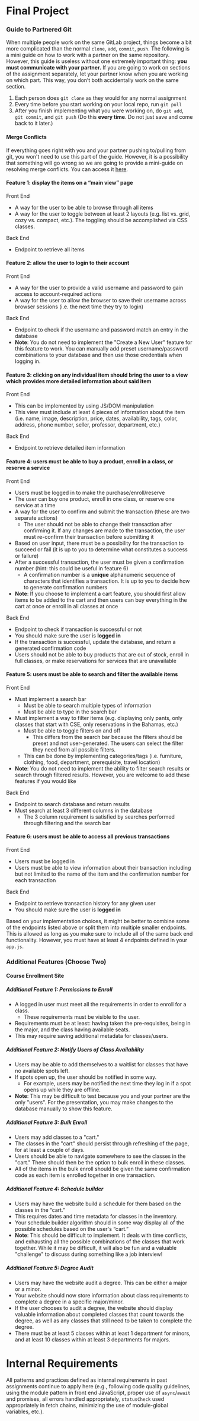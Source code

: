 # Final Project

### Guide to Partnered Git
When multiple people work on the same GitLab project, things become a bit more complicated than the normal `clone`, `add`, `commit`, `push`. The following is a mini guide on how to work with a partner on the same repository. However, this guide is useless without one extremely important thing: **you must communicate with your partner.** If you are going to work on sections of the assignment separately, let your partner know when you are working on which part. This way, you don’t both accidentally work on the same section.
1. Each person does `git clone` as they would for any normal assignment
2. Every time before you start working on your local repo, run `git pull`
3. After you finish implementing what you were working on, do `git add`, `git commit`, and `git push` (Do this **every time**. Do not just save and come back to it later.)

#### Merge Conflicts

If everything goes right with you and your partner pushing to/pulling from git, you won't need to use this part of the guide. However, it is a possibility that something will go wrong so we are going to provide a mini-guide on resolving merge conflicts. You can access it [here](merge-conflict-guide.md).

#### Feature 1: display the items on a “main view” page
Front End
  * A way for the user to be able to browse through all items
  * A way for the user to toggle between at least 2 layouts (e.g. list vs. grid, cozy vs. compact, etc.). The toggling should be accomplished via CSS classes.

Back End
  * Endpoint to retrieve all items

#### Feature 2: allow the user to login to their account
Front End
  * A way for the user to provide a valid username and password to gain access to account-required actions
  * A way for the user to allow the browser to save their username across browser sessions (i.e. the next time they try to login)

Back End
  * Endpoint to check if the username and password match an entry in the database
  * **Note**: You do not need to implement the "Create a New User" feature for this feature to work. You can manually add preset username/password combinations to your database and then use those credentials when logging in.

#### Feature 3: clicking on any individual item should bring the user to a view which provides more detailed information about said item
Front End
  * This can be implemented by using JS/DOM manipulation
  * This view must include at least 4 pieces of information about the item (i.e. name, image, description, price, dates, availability, tags, color, address, phone number, seller, professor, department, etc.)

Back End
  * Endpoint to retrieve detailed item information

#### Feature 4: users must be able to buy a product, enroll in a class, or reserve a service
Front End
  * Users must be logged in to make the purchase/enroll/reserve
  * The user can buy one product, enroll in one class, or reserve one service at a time
  * A way for the user to confirm and submit the transaction (these are two separate actions)
    * The user should not be able to change their transaction after confirming it. If any changes are made to the transaction, the user must re-confirm their transaction before submitting it
  * Based on user input, there must be a possibility for the transaction to succeed or fail (it is up to you to determine what constitutes a success or failure)
  * After a successful transaction, the user must be given a confirmation number (hint: this could be useful in feature 6)
    * A confirmation number is a **unique** alphanumeric sequence of characters that identifies a transaction. It is up to you to decide how to generate confirmation numbers
  * **Note**: If you choose to implement a cart feature, you should first allow items to be added to the cart and then users can buy everything in the cart at once or enroll in all classes at once

Back End
  * Endpoint to check if transaction is successful or not
  * You should make sure the user is **logged in**
  * If the transaction is successful, update the database, and return a generated confirmation code
  * Users should not be able to buy products that are out of stock, enroll in full classes, or make reservations for services that are unavailable

#### Feature 5: users must be able to search and filter the available items
Front End
  * Must implement a search bar
    * Must be able to search multiple types of information
    * Must be able to type in the search bar
  * Must implement a way to filter items (e.g. displaying only pants, only classes that start with CSE, only reservations in the Bahamas, etc.)
    * Must be able to toggle filters on and off
      * This differs from the search bar because the filters should be preset and not user-generated. The users can select the filter they need from all possible filters.
    * This can be done by implementing categories/tags (i.e. furniture, clothing, food, department, prerequisite, travel location)
  * **Note**: You do not need to implement the ability to filter search results or search through filtered results. However, you are welcome to add these features if you would like

Back End
  * Endpoint to search database and return results
  * Must search at least 3 different columns in the database
    * The 3 column requirement is satisfied by searches performed through filtering and the search bar

#### Feature 6: users must be able to access all previous transactions
Front End
  * Users must be logged in
  * Users must be able to view information about their transaction including but not limited to the name of the item and the confirmation number for each transaction

Back End
  * Endpoint to retrieve transaction history for any given user
  * You should make sure the user is **logged in**

Based on your implementation choices, it might be better to combine some of the endpoints listed above or split them into multiple smaller endpoints. This is allowed as long as you make sure to include all of the same back end functionality. However, you must have at least 4 endpoints defined in your `app.js`.

### Additional Features (Choose Two)

#### Course Enrollment Site

##### Additional Feature 1: Permissions to Enroll
  * A logged in user must meet all the requirements in order to enroll for a class.
    * These requirements must be visible to the user.
  * Requirements must be at least: having taken the pre-requisites, being in the major, and the class having available seats.
  * This may require saving additional metadata for classes/users.

##### Additional Feature 2: Notify Users of Class Availability
  * Users may be able to add themselves to a waitlist for classes that have no available spots left.
  * If spots open up, the user should be notified in some way.
    * For example, users may be notified the next time they log in if a spot opens up while they are offline.
  * **Note**: This may be difficult to test because you and your partner are the only "users". For the presentation, you may make changes to the database manually to show this feature.

##### Additional Feature 3: Bulk Enroll
  * Users may add classes to a "cart."
  * The classes in the "cart" should persist through refreshing of the page, for at least a couple of days.
  * Users should be able to navigate somewhere to see the classes in the "cart." There should then be the option to bulk enroll in these classes.
  * All of the items in the bulk enroll should be given the same confirmation code as each item is enrolled together in one transaction.

##### Additional Feature 4: Schedule builder
  * Users may have the website build a schedule for them based on the classes in the “cart.”
  * This requires dates and time metadata for classes in the inventory.
  * Your schedule builder algorithm should in some way display all of the possible schedules based on the user's “cart.”
  * **Note**: This should be difficult to implement. It deals with time conflicts, and exhausting all the possible combinations of the classes that work together. While it may be difficult, it will also be fun and a valuable "challenge" to discuss during something like a job interview!

##### Additional Feature 5: Degree Audit
  * Users may have the website audit a degree. This can be either a major or a minor.
  * Your website should now store information about class requirements to complete a degree in a specific major/minor.
  * If the user chooses to audit a degree, the website should display valuable information about completed classes that count towards the degree, as well as any classes that still need to be taken to complete the degree.
  * There must be at least 5 classes within at least 1 department for minors, and at least 10 classes within at least 3 departments for majors.

# Internal Requirements

All patterns and practices defined as internal requirements in past assignments continue to apply here (e.g., following code quality guidelines, using the module pattern in front end JavaScript, proper use of `async`/`await` and promises, all errors handled appropriately, `statusCheck` used appropriately in fetch chains, minimizing the use of module-global variables, etc.).
